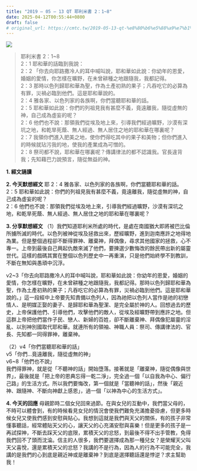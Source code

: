 ```yaml
---
title: "2019 – 05 – 13 QT 耶利米書 2：1~8"
date: 2025-04-12T00:55:44+0800
draft: false
# original_url: https://cmtc.tw/2019-05-13-qt-%e8%80%b6%e5%88%a9%e7%b1%b3%e6%9b%b8-2%ef%bc%9a18
---
```


![](/images/qt.jpg)
> 耶利米書 2：1\~8  
> 2：1 耶和華的話臨到我說：  
> 2：2 「你去向耶路撒冷人的耳中喊叫說，耶和華如此說：你幼年的恩愛，婚姻的愛情，你怎樣在曠野，在未曾耕種之地跟隨我，我都記得。  
> 2：3 那時以色列歸耶和華為聖，作為土產初熟的果子；凡吞吃它的必算為有罪，災禍必臨到他們。這是耶和華說的。  
> 2：4 雅各家、以色列家的各族啊，你們當聽耶和華的話。  
> 2：5 耶和華如此說：你們的列祖見我有甚麼不義，竟遠離我，隨從虛無的神，自己成為虛妄的呢？  
> 2：6 他們也不說：那領我們從埃及地上來，引導我們經過曠野，沙漠有深坑之地，和乾旱死蔭、無人經過、無人居住之地的耶和華在哪裏呢？  
> 2：7 我領你們進入肥美之地，使你們得吃其中的果子和美物；但你們進入的時候就玷污我的地，使我的產業成為可憎的。  
> 2：8 祭司都不說，耶和華在哪裏呢？傳講律法的都不認識我。官長違背我；先知藉巴力說預言，隨從無益的神。

**1. 經文誦讀**

**2.  今天默想經文**
耶 2：4 雅各家、以色列家的各族啊，你們當聽耶和華的話。  
2：5 耶和華如此說：你們的列祖見我有甚麼不義，竟遠離我，隨從虛無的神，自己成為虛妄的呢？  
2：6 他們也不說：那領我們從埃及地上來，引導我們經過曠野，沙漠有深坑之地，和乾旱死蔭、無人經過、無人居住之地的耶和華在哪裏呢？

**3. 分享默想經文**
（1）我們知道耶利米所處的時代，是處在南國猶大即將被巴比倫所擄所滅的時代。以色列被神從埃及拯救出來，歷經曠野，進到迦南應許之地得地為業。但是整個過程卻不斷得罪神、離棄神，拜偶像，尋求其他國家的拯救，心不專一。上帝到最後自己興起仇敵來滅了他們，要揀選少數悔改的餘民帶出新的屬靈世代。這樣的戲碼其實在整個以色列歷史中一再重演，只是他們始終學不到教訓，不斷在無知與愚頑中沉浮。

v2\~3「你去向耶路撒冷人的耳中喊叫說，耶和華如此說：你幼年的恩愛，婚姻的愛情，你怎樣在曠野，在未曾耕種之地跟隨我，我都記得。那時以色列歸耶和華為聖，作為土產初熟的果子；凡吞吃它的必算為有罪，災禍必臨到他們。這是耶和華說的。」這一段經中上帝要先知責備以色列人，因為祂把以色列人當作是祂的初戀情人、是明媒正娶的妻子、是歸耶和華為聖潔、是完全屬於神的人。回想過去的歷史，上帝保護他們、引導他們，攻擊他們的敵人，從埃及經曠野帶到應許之地。但這群上帝把他們當作子民、戀人、新婦的百姓，卻不斷離棄神、拜偶像犯屬靈的淫亂、以別神別國取代耶和華。就連所有的領袖、神職人員：祭司、傳講律法的、官長、先知都一同得罪神，離棄神。

（2）v4「你們當聽耶和華的話」  
v5「你們…竟遠離我，隨從虛無的神」  
v6\~8「他們也不說」  
我們得罪神，就是從「不聽神的話」開始墮落。接著就是「離棄神，隨從偶像與世界」，最後就是「把上帝的恩典忘得一乾二淨」，完全過一個「以自我為中心、偏行己路」的生活方式。所以我們要悔改，第一個就是「當聽神的話」，然後「親近神、跟隨神、不斷向神獻上感恩」，過一個「以神為中心的生活方式」。

**4. 今天的回應**
母親節時二個女兒回來過節。在與女兒的互動中，我們當父母的，不時可以體會到，有的時候看見女兒的情況會使我們難免充滿擔憂掛慮，但更多時候女兒又使我們感到安慰與貼心。我想到這就是我們與天父的關係，有的孩子非常懂事聽話，經常體貼天父的心，讓天父的心充滿安慰與喜樂！但是更多的孩子是一再試探神，不斷去踩天父的底限，累積天父的忿怒，到最後不得不出手管教，免得我們回不了頭而沈淪。信主的人很多，我們要選擇成為那一種兒女？是榮耀天父叫天父喜悅，還是累積天父的忿怒？我講的不是行為，因為人的行為不可能完全，我講的是我們的心到底是親近神或是離棄神？到底是選擇聽話還是悖逆？求主幫助我！
